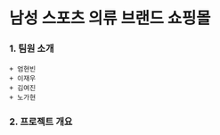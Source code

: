 # 남성 스포츠 의류 브랜드 쇼핑몰  
  
  
### 1. 팀원 소개
    + 엄현빈
    + 이재우
    + 김여진
    + 노가현

    
### 2. 프로젝트 개요
